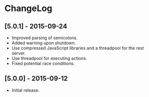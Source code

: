 # ChangeLog #

## [5.0.1] - 2015-09-24 ##
- Improved parsing of semicolons.
- Added warning upon shutdown.
- Use compressed JavaScript libraries and a threadpool for the rest server.
- Use threadpool for executing actions.
- Fixed potential race conditions.

## [5.0.0] - 2015-09-12 ##
- Initial release.
